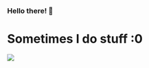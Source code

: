 ### Hello there! 🌲

# Sometimes I do stuff :0

[![](https://github-readme-stats.vercel.app/api/top-langs/?username=nonezerone&langs_count=3)](https://github.com/anuraghazra/github-readme-stats)
